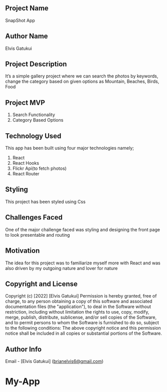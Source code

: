 ## Project Name
SnapShot App

## Author Name
Elvis Gatukui

## Project Description
It’s a simple gallery project where we can search the photos by keywords, change the category based on given options as Mountain, Beaches, Birds, Food

## Project MVP
1. Search Functionality
2. Category Based Options


## Technology Used
This app has been built using four major technologies namely;
1. React
2. React Hooks
3. Flickr Api(to fetch photos)
4. React Router

## Styling
This project has been styled using Css


## Challenges Faced
One of the major challenge faced was styling and designing the front page to look presentable and routing

## Motivation
The idea for this project was to familiarize myself more with React and was also driven by my outgoing nature and lover for nature





## Copyright and License

Copyright (c) [2022] [Elvis Gatukui] Permission is hereby granted, free of charge, to any person obtaining a copy of this software and associated documentation files (the "application"), to deal in the Software without restriction, including without limitation the rights to use, copy, modify, merge, publish, distribute, sublicense, and/or sell copies of the Software, and to permit persons to whom the Software is furnished to do so, subject to the following conditions: The above copyright notice and this permission notice shall be included in all copies or substantial portions of the Software.

## Author Info
Email - [Elvis Gatukui] (brianelvis6@gmail.com)







# My-App
